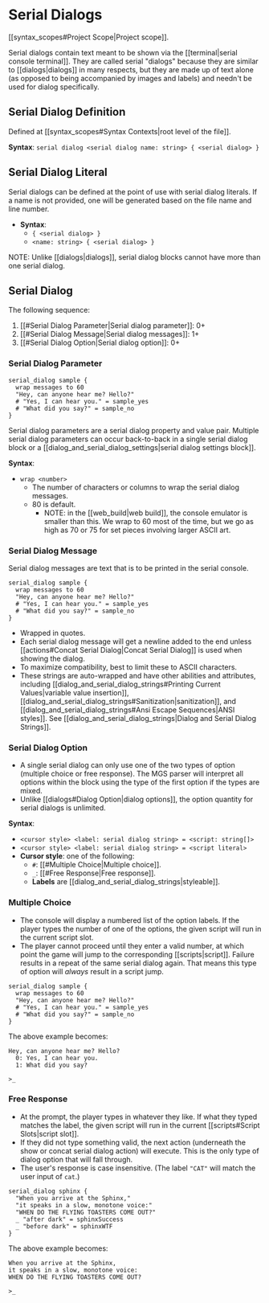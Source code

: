# Serial Dialogs

[[syntax_scopes#Project Scope|Project scope]].

Serial dialogs contain text meant to be shown via the [[terminal|serial console terminal]]. They are called serial "dialogs" because they are similar to [[dialogs|dialogs]] in many respects, but they are made up of text alone (as opposed to being accompanied by images and labels) and needn't be used for dialog specifically.

## Serial Dialog Definition

Defined at [[syntax_scopes#Syntax Contexts|root level of the file]].

**Syntax**: `serial dialog <serial dialog name: string> { <serial dialog> }`

## Serial Dialog Literal

Serial dialogs can be defined at the point of use with serial dialog literals. If a name is not provided, one will be generated based on the file name and line number.

- **Syntax**:
	- `{ <serial dialog> }` 
	- `<name: string> { <serial dialog> }`

NOTE: Unlike [[dialogs|dialogs]], serial dialog blocks cannot have more than one serial dialog.

## Serial Dialog

The following sequence:

1. [[#Serial Dialog Parameter|Serial dialog parameter]]: 0+
2. [[#Serial Dialog Message|Serial dialog messages]]: 1+
3. [[#Serial Dialog Option|Serial dialog option]]: 0+

### Serial Dialog Parameter

```mgs{2}
serial_dialog sample {
  wrap messages to 60
  "Hey, can anyone hear me? Hello?"
  # "Yes, I can hear you." = sample_yes
  # "What did you say?" = sample_no
}
```

Serial dialog parameters are a serial dialog property and value pair. Multiple serial dialog parameters can occur back-to-back in a single serial dialog block or a [[dialog_and_serial_dialog_settings|serial dialog settings block]].

**Syntax**:

- `wrap <number>`
	- The number of characters or columns to wrap the serial dialog messages.
	- 80 is default.
		- NOTE: in the [[web_build|web build]], the console emulator is smaller than this. We wrap to 60 most of the time, but we go as high as 70 or 75 for set pieces involving larger ASCII art.

### Serial Dialog Message

Serial dialog messages are text that is to be printed in the serial console.

```mgs{3}
serial_dialog sample {
  wrap messages to 60
  "Hey, can anyone hear me? Hello?"
  # "Yes, I can hear you." = sample_yes
  # "What did you say?" = sample_no
}
```

- Wrapped in quotes.
- Each serial dialog message will get a newline added to the end unless [[actions#Concat Serial Dialog|Concat Serial Dialog]] is used when showing the dialog.
- To maximize compatibility, best to limit these to ASCII characters.
- These strings are auto-wrapped and have other abilities and attributes, including [[dialog_and_serial_dialog_strings#Printing Current Values|variable value insertion]], [[dialog_and_serial_dialog_strings#Sanitization|sanitization]], and [[dialog_and_serial_dialog_strings#Ansi Escape Sequences|ANSI styles]]. See [[dialog_and_serial_dialog_strings|Dialog and Serial Dialog Strings]].

### Serial Dialog Option

- A single serial dialog can only use one of the two types of option (multiple choice or free response). The MGS parser will interpret all options within the block using the type of the first option if the types are mixed.
- Unlike [[dialogs#Dialog Option|dialog options]], the option quantity for serial dialogs is unlimited.

**Syntax**:

- `<cursor style> <label: serial dialog string> = <script: string[]>`
- `<cursor style> <label: serial dialog string> = <script literal>`
- **Cursor style**: one of the following:
	- `#`: [[#Multiple Choice|Multiple choice]].
	- `_`: [[#Free Response|Free response]].
	- **Labels** are [[dialog_and_serial_dialog_strings|styleable]].

### Multiple Choice

- The console will display a numbered list of the option labels. If the player types the number of one of the options, the given script will run in the current script slot.
- The player cannot proceed until they enter a valid number, at which point the game will jump to the corresponding [[scripts|script]]. Failure results in a repeat of the same serial dialog again. That means this type of option will *always* result in a script jump.

```mgs{4-5}
serial_dialog sample {
  wrap messages to 60
  "Hey, can anyone hear me? Hello?"
  # "Yes, I can hear you." = sample_yes
  # "What did you say?" = sample_no
}
```

The above example becomes:

```
Hey, can anyone hear me? Hello?
  0: Yes, I can hear you.
  1: What did you say?

>_
```

### Free Response

- At the prompt, the player types in whatever they like. If what they typed matches the label, the given script will run in the current [[scripts#Script Slots|script slot]].
- If they did not type something valid, the next action (underneath the show or concat serial dialog action) will execute. This is the only type of dialog option that will fall through.
- The user's response is case insensitive. (The label `"CAT"` will match the user input of `cat`.)

```mgs{6-7}
serial_dialog sphinx {
  "When you arrive at the Sphinx,"
  "it speaks in a slow, monotone voice:"
  "WHEN DO THE FLYING TOASTERS COME OUT?"
  _ "after dark" = sphinxSuccess
  _ "before dark" = sphinxWTF
}
```

The above example becomes:

```
When you arrive at the Sphinx,
it speaks in a slow, monotone voice:
WHEN DO THE FLYING TOASTERS COME OUT?

>_
```
